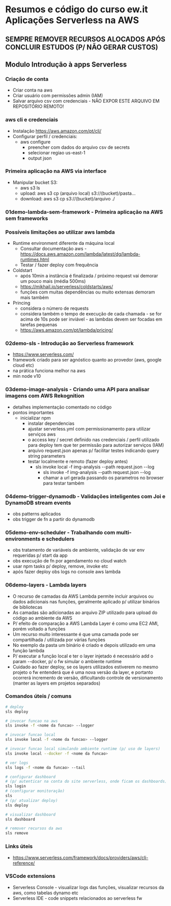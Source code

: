 # Resumos e código do curso ew.it Aplicações Serverless na AWS

## SEMPRE REMOVER RECURSOS ALOCADOS APÓS CONCLUIR ESTUDOS (P/ NÃO GERAR CUSTOS)

## Modulo Introdução à apps Serverless

### Criação de conta

* Criar conta na aws
* Criar usuário com permissões admin (IAM)
* Salvar arquivo csv com credenciais - NÃO EXPOR ESTE ARQUIVO EM REPOSITÓRIO REMOTO!

### aws cli e credenciais

* Instalação https://aws.amazon.com/pt/cli/
* Configurar perfil / credenciais:
  * aws configure
    * preencher com dados do arquivo csv de secrets
    * selecionar regiao us-east-1
    * output json

### Primeira aplicação na AWS via interface

* Manipular bucket S3:
  * aws s3 ls
  * upload: aws s3 cp (arquivo local) s3://(bucket)/pasta...
  * download: aws s3 cp s3://(bucket)/arquivo ./

### 01demo-lambda-sem-framework - Primeira aplicação na AWS sem frameworks

### Possíveis limitações ao utilizar aws lambda

* Runtime environment diferente da máquina local
  * Consultar documentação aws - <https://docs.aws.amazon.com/lambda/latest/dg/lambda-runtimes.html>
  * Testar / fazer deploy com frequência
* Coldstart
  * após 10min a instância é finalizada / próximo request vai demorar um pouco mais (média 500ms)
  * <https://mikhail.io/serverless/coldstarts/aws/>
  * funções com muitas dependências ou muito extensas demoram mais também
* Princing
  * considera o número de requests
  * considera também o tempo de execução de cada chamada - se for acima de 10s pode ser inviável - as lambdas devem ser focadas em tarefas pequenas
  * <https://aws.amazon.com/pt/lambda/pricing/>

### 02demo-sls - Introdução ao Serverless framework

* <https://www.serverless.com/>
* framework criado para ser agnóstico quanto ao provedor (aws, google cloud etc)
* na prática funciona melhor na aws
* min node v10

### 03demo-image-analysis - Criando uma API para analisar imagens com AWS Rekognition

* detalhes implementação comentado no código
* pontos importantes
  * inicializar npm
    * instalar dependencias
    * ajustar serverless.yml com permissionamento para utilizar serviços aws
    * o access key / secret definido nas credenciais / perfil utilizado para deploy tem que ter permissão para autorizar serviços (IAM)
    * arquivo request.json apenas p/ facilitar testes indicando query string parameters
    * testar localmente e remoto (fazer deploy antes)
      * sls invoke local -f img-analysis --path request.json --log
        * sls invoke -f img-analysis --path request.json --log
        * chamar a url gerada passando os parametros no browser para testar também

### 04demo-trigger-dynamodb - Validações inteligentes com Joi e DynamoDB stream events

* obs patterns aplicados
* obs trigger de fn a partir do dynamodb

### 05demo-env-scheduler - Trabalhando com multi-environments e schedulers

* obs tratamento de variáveis de ambiente, validação de var env requeridas p/ start da app
* obs execução de fn por agendamento no cloud watch
* usar npm tasks p/ deploy, remove, invoke etc
* após fazer deploy obs logs no console aws lambda

### 06demo-layers - Lambda layers

* O recurso de camadas da AWS Lambda permite incluir arquivos ou dados adicionais nas funções, geralmente aplicado p/ utilizar binários de bibliotecas
* As camadas são adicionadas ao arquivo ZIP utilizado para upload do código ao ambiente da AWS
* P/ efeito de comparação a AWS Lambda Layer é como uma EC2 AMI, porém voltado a funções
* Um recurso muito interessante é que uma camada pode ser compartilhada / utilizada por várias funções
* No exemplo da pasta um binário é criado e depois utilizado em uma função lambda
* P/ executar a função local e ter o layer injetado é necessário add o param --docker, p/ o fw simular o ambiente runtime
* Cuidado ao fazer deploy, se os layers utilizados estiverem no mesmo projeto o fw entenderá que é uma nova versão da layer, e portanto ocorrerá incremento de versão, dificultando controle de versionamento (manter as layers em projetos separados)

### Comandos úteis / comuns

```bash
# deploy
sls deploy

# invocar funcao na aws
sls invoke -f <nome da funcao> --logger

# invocar funcao local
sls invoke local -f <nome da funcao> --logger

# invocar funcao local simulando ambiente runtime (p/ uso de layers)
sls invoke local --docker -f <nome da funcao>

# ver logs
sls logs -f <nome da funcao> --tail

# configurar dashboard
# (p/ autenticar na conta do site serverless, onde ficam os dashboards)
sls login 
# (configurar monitoração)
sls 
# (p/ atualizar deploy)
sls deploy 

# visualizar dashboard
sls dashboard

# remover recursos da aws
sls remove
```

### Links úteis

* <https://www.serverless.com/framework/docs/providers/aws/cli-reference/>

### VSCode extensions

* Serverless Console - visualizar logs das funções, visualizar recursos da aws, como tabelas dynamo etc
* Serverless IDE - code snippets relacionados ao serverless fw
